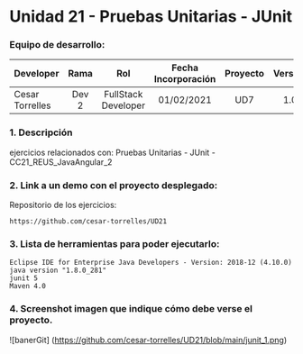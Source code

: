 # Unidad 21 -  Pruebas Unitarias - JUnit

### Equipo de desarrollo:

| Developer | Rama | Rol | Fecha Incorporación | Proyecto | Versión |
| --- | :---:  | :---:  | :---:  | :---: | :---:  |
| Cesar Torrelles | Dev 2 | FullStack Developer | 01/02/2021 | UD7  | 1.0  | 


### 1. Descripción

 ejercicios  relacionados con:
Pruebas Unitarias - JUnit - CC21_REUS_JavaAngular_2

###  2. Link a un demo con el proyecto desplegado:

Repositorio de los ejercicios:
```
https://github.com/cesar-torrelles/UD21
```
###   3. Lista de herramientas para poder ejecutarlo:
```
Eclipse IDE for Enterprise Java Developers - Version: 2018-12 (4.10.0)
java version "1.8.0_281"
junit 5
Maven 4.0
```
###  4. Screenshot imagen que indique cómo debe verse el proyecto.
![banerGit] (https://github.com/cesar-torrelles/UD21/blob/main/junit_1.png)
